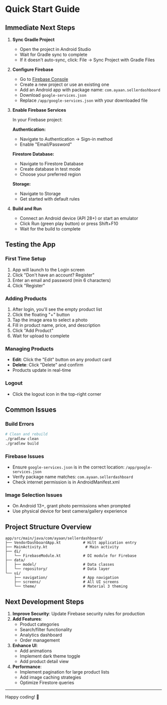 # Quick Start Guide

## Immediate Next Steps

1. **Sync Gradle Project**
   - Open the project in Android Studio
   - Wait for Gradle sync to complete
   - If it doesn't auto-sync, click: File → Sync Project with Gradle Files

2. **Configure Firebase**
   - Go to [Firebase Console](https://console.firebase.google.com/)
   - Create a new project or use an existing one
   - Add an Android app with package name: `com.ayaan.sellerdashboard`
   - Download `google-services.json`
   - Replace `/app/google-services.json` with your downloaded file

3. **Enable Firebase Services**
   
   In your Firebase project:
   
   **Authentication:**
   - Navigate to Authentication → Sign-in method
   - Enable "Email/Password"
   
   **Firestore Database:**
   - Navigate to Firestore Database
   - Create database in test mode
   - Choose your preferred region
   
   **Storage:**
   - Navigate to Storage
   - Get started with default rules

4. **Build and Run**
   - Connect an Android device (API 28+) or start an emulator
   - Click Run (green play button) or press Shift+F10
   - Wait for the build to complete

## Testing the App

### First Time Setup
1. App will launch to the Login screen
2. Click "Don't have an account? Register"
3. Enter an email and password (min 6 characters)
4. Click "Register"

### Adding Products
1. After login, you'll see the empty product list
2. Click the floating "+" button
3. Tap the image area to select a photo
4. Fill in product name, price, and description
5. Click "Add Product"
6. Wait for upload to complete

### Managing Products
- **Edit**: Click the "Edit" button on any product card
- **Delete**: Click "Delete" and confirm
- Products update in real-time

### Logout
- Click the logout icon in the top-right corner

## Common Issues

### Build Errors
```bash
# Clean and rebuild
./gradlew clean
./gradlew build
```

### Firebase Issues
- Ensure `google-services.json` is in the correct location: `/app/google-services.json`
- Verify package name matches: `com.ayaan.sellerdashboard`
- Check internet permission is in AndroidManifest.xml

### Image Selection Issues
- On Android 13+, grant photo permissions when prompted
- Use physical device for best camera/gallery experience

## Project Structure Overview

```
app/src/main/java/com/ayaan/sellerdashboard/
├── VendorDashboardApp.kt          # Hilt application entry
├── MainActivity.kt                 # Main activity
├── di/
│   └── FirebaseModule.kt          # DI module for Firebase
├── data/
│   ├── model/                     # Data classes
│   └── repository/                # Data layer
└── ui/
    ├── navigation/                # App navigation
    ├── screens/                   # All UI screens
    └── theme/                     # Material 3 theming
```

## Next Development Steps

1. **Improve Security**: Update Firebase security rules for production
2. **Add Features**: 
   - Product categories
   - Search/filter functionality
   - Analytics dashboard
   - Order management
3. **Enhance UI**:
   - Add animations
   - Implement dark theme toggle
   - Add product detail view
4. **Performance**:
   - Implement pagination for large product lists
   - Add image caching strategies
   - Optimize Firestore queries

---

Happy coding! 🚀

